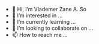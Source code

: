 - 👋 Hi, I’m Vlademer Zane A. So
- 👀 I’m interested in ...
- 🌱 I’m currently learning ...
- 💞️ I’m looking to collaborate on ...
- 📫 How to reach me ...

<!---
Patatims/Patatims is a ✨ special ✨ repository because its `README.md` (this file) appears on your GitHub profile.
You can click the Preview link to take a look at your changes.
--->

